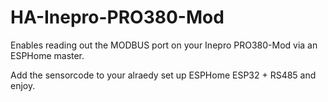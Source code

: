 # HA-Inepro-PRO380-Mod
Enables reading out the MODBUS port on your Inepro PRO380-Mod via an ESPHome master. 

Add the sensorcode to your alraedy set up ESPHome ESP32 + RS485 and enjoy.

